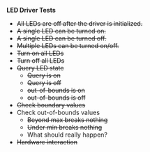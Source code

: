 **LED Driver Tests**

 - ~~All LEDs are off after the driver is initialized.~~
 - ~~A single LED can be turned on.~~
 - ~~A single LED can be turned off.~~
 - ~~Multiple LEDs can be turned on/off.~~
 - ~~Turn on all LEDs~~
 - ~~Turn off all LEDs~~
 - ~~Query LED state~~
   - ~~Query is on~~
   - ~~Query is off~~
   - ~~out-of-bounds is on~~
   - ~~out-of-bounds is off~~
 - ~~Check boundary values~~
 - Check out-of-bounds values
   - ~~Beyond max breaks nothing~~
   - ~~Under min breaks nothing~~
   - What should really happen?
 - ~~Hardware interaction~~


